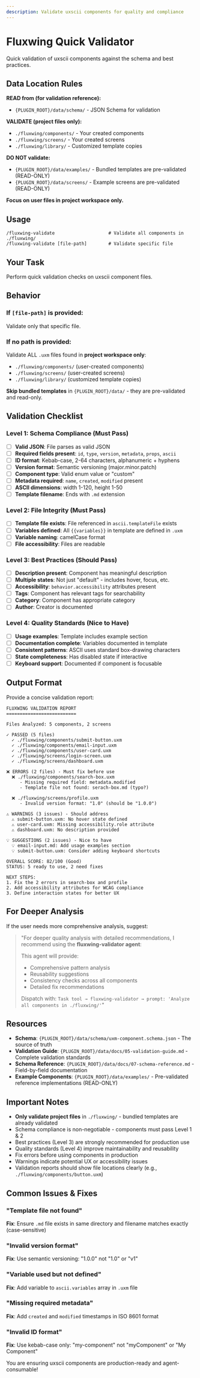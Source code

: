 ```yaml
---
description: Validate uxscii components for quality and compliance
---
```


# Fluxwing Quick Validator

Quick validation of uxscii components against the schema and best practices.

## Data Location Rules

**READ from (for validation reference):**
- `{PLUGIN_ROOT}/data/schema/` - JSON Schema for validation

**VALIDATE (project files only):**
- `./fluxwing/components/` - Your created components
- `./fluxwing/screens/` - Your created screens
- `./fluxwing/library/` - Customized template copies

**DO NOT validate:**
- `{PLUGIN_ROOT}/data/examples/` - Bundled templates are pre-validated (READ-ONLY)
- `{PLUGIN_ROOT}/data/screens/` - Example screens are pre-validated (READ-ONLY)

**Focus on user files in project workspace only.**

## Usage

```
/fluxwing-validate                    # Validate all components in ./fluxwing/
/fluxwing-validate [file-path]        # Validate specific file
```

## Your Task

Perform quick validation checks on uxscii component files.

## Behavior

### If `[file-path]` is provided:
Validate only that specific file.

### If no path is provided:
Validate ALL `.uxm` files found in **project workspace only**:
- `./fluxwing/components/` (user-created components)
- `./fluxwing/screens/` (user-created screens)
- `./fluxwing/library/` (customized template copies)

**Skip bundled templates** in `{PLUGIN_ROOT}/data/` - they are pre-validated and read-only.

## Validation Checklist

### Level 1: Schema Compliance (Must Pass)

- [ ] **Valid JSON**: File parses as valid JSON
- [ ] **Required fields present**: `id`, `type`, `version`, `metadata`, `props`, `ascii`
- [ ] **ID format**: Kebab-case, 2-64 characters, alphanumeric + hyphens
- [ ] **Version format**: Semantic versioning (major.minor.patch)
- [ ] **Component type**: Valid enum value or "custom"
- [ ] **Metadata required**: `name`, `created`, `modified` present
- [ ] **ASCII dimensions**: width 1-120, height 1-50
- [ ] **Template filename**: Ends with `.md` extension

### Level 2: File Integrity (Must Pass)

- [ ] **Template file exists**: File referenced in `ascii.templateFile` exists
- [ ] **Variables defined**: All `{{variables}}` in template are defined in `.uxm`
- [ ] **Variable naming**: camelCase format
- [ ] **File accessibility**: Files are readable

### Level 3: Best Practices (Should Pass)

- [ ] **Description present**: Component has meaningful description
- [ ] **Multiple states**: Not just "default" - includes hover, focus, etc.
- [ ] **Accessibility**: `behavior.accessibility` attributes present
- [ ] **Tags**: Component has relevant tags for searchability
- [ ] **Category**: Component has appropriate category
- [ ] **Author**: Creator is documented

### Level 4: Quality Standards (Nice to Have)

- [ ] **Usage examples**: Template includes example section
- [ ] **Documentation complete**: Variables documented in template
- [ ] **Consistent patterns**: ASCII uses standard box-drawing characters
- [ ] **State completeness**: Has disabled state if interactive
- [ ] **Keyboard support**: Documented if component is focusable

## Output Format

Provide a concise validation report:

```
FLUXWING VALIDATION REPORT
==========================

Files Analyzed: 5 components, 2 screens

✓ PASSED (5 files)
  ✓ ./fluxwing/components/submit-button.uxm
  ✓ ./fluxwing/components/email-input.uxm
  ✓ ./fluxwing/components/user-card.uxm
  ✓ ./fluxwing/screens/login-screen.uxm
  ✓ ./fluxwing/screens/dashboard.uxm

❌ ERRORS (2 files) - Must fix before use
  ❌ ./fluxwing/components/search-box.uxm
     - Missing required field: metadata.modified
     - Template file not found: serach-box.md (typo?)

  ❌ ./fluxwing/screens/profile.uxm
     - Invalid version format: "1.0" (should be "1.0.0")

⚠️ WARNINGS (3 issues) - Should address
  ⚠️ submit-button.uxm: No hover state defined
  ⚠️ user-card.uxm: Missing accessibility.role attribute
  ⚠️ dashboard.uxm: No description provided

💡 SUGGESTIONS (2 issues) - Nice to have
  💡 email-input.md: Add usage examples section
  💡 submit-button.uxm: Consider adding keyboard shortcuts

OVERALL SCORE: 82/100 (Good)
STATUS: 5 ready to use, 2 need fixes

NEXT STEPS:
1. Fix the 2 errors in search-box and profile
2. Add accessibility attributes for WCAG compliance
3. Define interaction states for better UX
```

## For Deeper Analysis

If the user needs more comprehensive analysis, suggest:

> "For deeper quality analysis with detailed recommendations, I recommend using the **fluxwing-validator agent**:
>
> This agent will provide:
> - Comprehensive pattern analysis
> - Reusability suggestions
> - Consistency checks across all components
> - Detailed fix recommendations
>
> Dispatch with: `Task tool → fluxwing-validator → prompt: 'Analyze all components in ./fluxwing/'`"

## Resources

- **Schema**: `{PLUGIN_ROOT}/data/schema/uxm-component.schema.json` - The source of truth
- **Validation Guide**: `{PLUGIN_ROOT}/data/docs/05-validation-guide.md` - Complete validation standards
- **Schema Reference**: `{PLUGIN_ROOT}/data/docs/07-schema-reference.md` - Field-by-field documentation
- **Example Components**: `{PLUGIN_ROOT}/data/examples/` - Pre-validated reference implementations (READ-ONLY)

## Important Notes

- **Only validate project files** in `./fluxwing/` - bundled templates are already validated
- Schema compliance is non-negotiable - components must pass Level 1 & 2
- Best practices (Level 3) are strongly recommended for production use
- Quality standards (Level 4) improve maintainability and reusability
- Fix errors before using components in production
- Warnings indicate potential UX or accessibility issues
- Validation reports should show file locations clearly (e.g., `./fluxwing/components/button.uxm`)

## Common Issues & Fixes

### "Template file not found"
**Fix**: Ensure `.md` file exists in same directory and filename matches exactly (case-sensitive)

### "Invalid version format"
**Fix**: Use semantic versioning: "1.0.0" not "1.0" or "v1"

### "Variable used but not defined"
**Fix**: Add variable to `ascii.variables` array in `.uxm` file

### "Missing required metadata"
**Fix**: Add `created` and `modified` timestamps in ISO 8601 format

### "Invalid ID format"
**Fix**: Use kebab-case only: "my-component" not "myComponent" or "My Component"

You are ensuring uxscii components are production-ready and agent-consumable!
